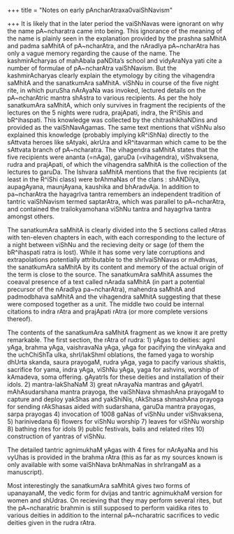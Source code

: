 +++
title = "Notes on early pAncharAtraxa0vaiShNavism"

+++
It is likely that in the later period the vaiShNavas were ignorant on
why the name pA\~ncharatra came into being. This ignorance of the
meaning of the name is plainly seen in the explanation provided by the
prashna saMhitA and padma saMhitA of pA\~ncharAtra, and the nAradIya
pA\~ncharAtra has only a vague memory regarding the cause of the name.
The kashmirAcharyas of mahAbala paNDita’s school and vidyAraNya yati
cite a number of formulae of pA\~ncharAtra vaiShNavism. But the
kashmirAcharyas clearly explain the etymology by citing the vihagendra
saMhitA and the sanatkumAra saMhitA. viShNu in course of the five night
rite, in which puruSha nArAyaNa was invoked, lectured details on the
pA\~ncharAtric mantra shAstra to various recipients. As per the holy
sanatkumAra saMhitA, which only survives in fragment the recipients of
the lectures on the 5 nights were rudra, prajApati, indra, the R^iShis
and bR^ihaspati. This knowledge was collected by the chitrashikhaNDins
and provided as the vaiShNavAgamas. The same text mentions that viShNu
also explained this knowledge (probably implying kR^iShNa) directly to
the sAttvata heroes like sAtyaki, akrUra and kR^itavarman which came to
be the sAttvata branch of pA\~ncharatra. The vihagendra saMhitA states
that the five recipients were ananta (=nAga), garuDa (=vihagendra),
viShvaksena, rudra and prajApati, of which the vihagendra saMhitA is the
collection of the lectures to garuDa. The Ishvara saMhitA mentions that
the five recipients (at least in the R^iShi class) were brAhmaNas of the
clans : shANDilya, aupagAyana, maunjAyana, kaushika and bhAradvAja. In
addition to pa\~ncharAtra the hayagrIva tantra remembers an independent
tradition of tantric vaiShNavism termed saptarAtra, which was parallel
to pA\~ncharAtra, and contained the trailokyamohana viShNu tantra and
hayagrIva tantra amongst others.

The sanatkumAra saMhitA is clearly divided into the 5 sections called
rAtras with ten-eleven chapters in each, with each corresponding to the
lecture of a night between viShNu and the recieving deity or sage (of
them the bR^ihaspati ratra is lost). While it has some very late
corruptions and extrapolations potentially attributable to the
shrIvaiShNavas or mAdhvas, the sanatkumAra saMhitA by its content and
memory of the actual origin of the term is close to the source. The
sanatkumAra saMhitA assumes the coeaval presence of a text called nArada
saMhitA (in part a potential precursor of the nAradIya pa\~ncharAtra),
mahendra saMhitA and padmodbhava saMhitA and the vihagendra saMhitA
suggesting that these were composed together as a unit. The middle two
could be internal citations to indra rAtra and prajApati rAtra (or more
complete versions thereof).

The contents of the sanatkumAra saMhitA fragment as we know it are
pretty remarkable. The first section, the rAtra of rudra: 1) yAgas to
deities: agnI yAga, brahma yAga, vaishravaNa yAga, yAga for pacifying
the vinAyaka and the uchChiShTa ulka, shrI/lakShmI oblations, the famed
yaga to worship dhUrta skanda, saura prayogaM, rudra yAga, yaga to
pacify various shaktis, sacrifice for yama, indra yAga, viShNu yAga,
yaga for ashvins, worship of kAmadeva, soma offering. gAyatrIs for these
deities and installation of their idols. 2) mantra-lakShaNaM 3) great
nArayaNa mantras and gAyatrI. mAhAsudarshana mantra prayoga, the
vaiShNava shmashAna prayogaM to capture and deploy yakShas and
yakShiNis, rAkShasa shmashAna prayoga for sending rAkShasas aided with
sudarshana, garuDa mantra prayogas, sarpa prayogas 4) invocation of 1008
gaNas of viShNu under viShvaksena, 5) harinivedana 6) flowers for viShNu
worship 7) leaves for viShNu worship 8) bathing rites for idols 9)
public festivals, balis and related rites 10) construction of yantras of
viShNu.

The detailed tantric agnimukhaM yAgas with 4 fires for nArAyaNa and his
vyUhas is provided in the brahma rAtra (this as far as my sources known
is only available with some vaiShNava brAhmaNas in shrIrangaM as a
manuscript).

Most interestingly the sanatkumAra saMhitA gives two forms of
upanayanaM, the vedic form for dvijas and tantric agnimukhaM version for
women and shUdras. On recieving that they may perform several rites, but
the pA\~ncharatric brahmin is still supposed to perform vaidika rites to
various deities in addition to the internal pA\~ncharatric sacrifices to
vedic deities given in the rudra rAtra.
